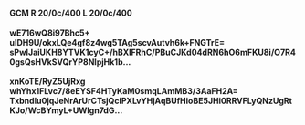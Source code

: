 #### GCM R 20/0c/400 L 20/0c/400
**wE716wQ8i97Bhc5+**<br/>**uIDH9U/okxLQe4gf8z4wg5TAg5scvAutvh6k+FNGTrE=**<br/>**sPwIJaiUKH8YTVK1cyC+/hBXlFRhC/PBuCJKd04dRN6hO6mFKU8i/O7R40gsQsHVkSVQrYP8NlpjHk1b...**<br/><br/>
**xnKoTE/RyZ5UjRxg**<br/>**whYhx1FLvc7/8eEYSF4HTyKaM0smqLAmMB3/3AaFH2A=**<br/>**TxbndIu0jqJeNrArUrCTsjQciPXLvYHjAqBUfHioBE5JHi0RRVFLyQNzUgRtKJo/WcBYmyL+UWIgn7dG...**
